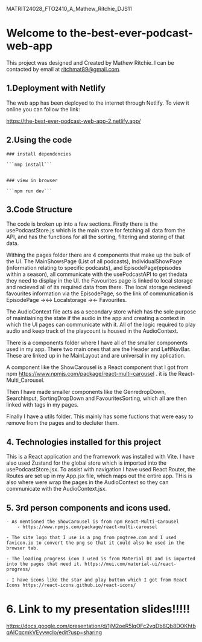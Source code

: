 MATRIT24028_FTO2410_A_Mathew_Ritchie_DJS11

# Welcome to the-best-ever-podcast-web-app

This project was designed and Created by Mathew Ritchie. I can be contacted by email at ritchmat89@gmail.com.

## 1.Deployment with Netlify

The web app has been deployed to the internet through Netlify. To view it online you can follow the link:

https://the-best-ever-podcast-web-app-2.netlify.app/

## 2.Using the code

    ### install dependencies 
    
    ```nmp install```
    

    ### view in browser
    
    ```npm run dev```


## 3.Code Structure

The code is broken up into a few sections. Firstly there is the usePodcastStore.js which is the main store for fetching all data from the API, and has the functions for all the sorting, filtering and storing of that data.

Withing the pages folder there are 4 components that make up the bulk of the UI. The MainShowsPage (List of all podcasts), IndividualShowPage (information relating to specific podcasts), and EpisodePage(episodes within a season), all communicate with the usePodcastAPI to get thedata they need to display in the UI. the Favourites page is linked to local storage and recieved all of its required data from there. The local storage recieved favourites information via the EpisodePage, so the link of communication is EpisodePage -><-> Localstorage -><- Favourites.

The AudioContext file acts as a secondary store which has the sole purpose of maintiaining the state if the audio in the app and creating a context in which the UI pages can communicate with it. All of the logic required to play audio and keep track of the playcount is housed in the AudioContext.

There is a components folder where I have all of the smaller components used in my app. There two main ones that are the Header and LeftNavBar. These are linked up in he MainLayout and are universal in my aplication.

A component like the ShowCarousel is a React component that I got from npm https://www.npmjs.com/package/react-multi-carousel . it is the React-Multi_Carousel.

Then I have made smaller components like the GenredropDown, SearchInput, SortingDropDown and FavouritesSorting, which all are then linked with tags in my pages.

Finally I have a utils folder. This mainly has some fuctions that were easy to remove from the pages and to decluter them.

## 4. Technologies installed for this project

This is a React application and the framework was installed with Vite. I have also used Zustand for the global store which is imported into the usePodcastStore.jsx. To assist with navigation I have used React Router, the Routes are set up in my App.jsx file, which maps out the entire app. THis is also where were wrap the pages in the AudioContext so they can communicate with the AudioContext.jsx.

## 5. 3rd person components and icons used.

    - As mentioned the ShowCarousel is from npm React-Multi-Carousel
        - https://www.npmjs.com/package/react-multi-carousel

    - The site logo that I use is a png from pngtree.com and I used favicon.io to convert the png so that it could also be used in the browser tab.

    - The loading progress icon I used is from Material UI and is imported into the pages that need it. https://mui.com/material-ui/react-progress/

    - I have icons like the star and play button which I got from React Icons https://react-icons.github.io/react-icons/

# 6. Link to my presentation slides!!!!!

https://docs.google.com/presentation/d/1jM2oeR5lqOFc2vqDb8Qb8DOKhtbqAICqcmkVEyvwcIo/edit?usp=sharing
